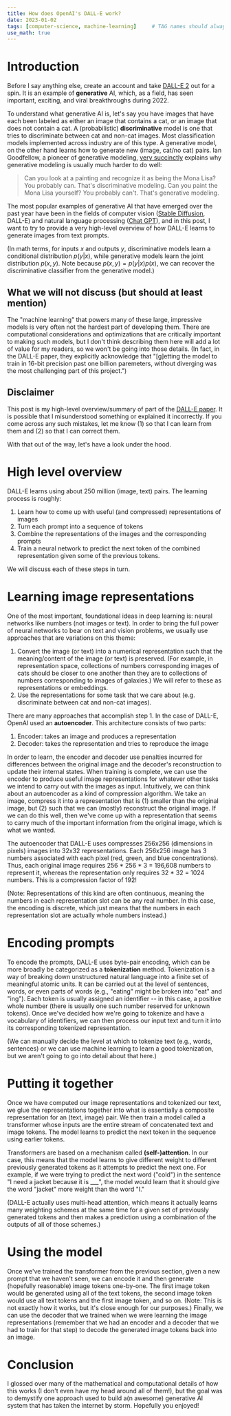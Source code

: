 ```yaml
---
title: How does OpenAI's DALL-E work?
date: 2023-01-02
tags: [computer-science, machine-learning]     # TAG names should always be lowercase
use_math: true
---
```


# Introduction
Before I say anything else, create an account and take [DALL-E 2](https://openai.com/dall-e-2/) out
for a spin. It is an example of **generative** AI, which, as a field, has seen important, exciting, and 
viral breakthroughs during 2022.

To understand what generative AI is, let's say you have images that have each been labeled
as either an image that contains a cat, or an image that does not contain a cat. A (probabilistic) 
**discriminative** model is one that tries to discriminate between cat and non-cat images. Most 
classification models implemented across industry are of this type. A generative model, on the other 
hand learns how to generate new (image, cat/no cat) pairs. Ian Goodfellow, a pioneer of generative modeling, 
[very succinctly](https://www.quora.com/Why-are-generative-models-harder-to-create-than-discriminative-models) 
explains why generative modeling is usually much harder to do well:
> Can you look at a painting and recognize it as being the Mona Lisa? You probably can. That's discriminative modeling. 
> Can you paint the Mona Lisa yourself? You probably can't. That's generative modeling.

The most popular examples of generative AI that have emerged over the past year have been in the fields of computer vision 
([Stable Diffusion](https://stablediffusionweb.com), DALL-E) and natural language processing ([Chat GPT](https://chat.openai.com)),
and in this post, I want to try to provide a very high-level overview of how DALL-E learns to generate images from
text prompts.

(In math terms, for inputs $x$ and outputs $y$, discriminative models learn a conditional 
distribution $p(y|x)$, while generative models learn the joint distribution $p(x, y)$. Note
because $p(x, y) = p(y|x)p(x)$, we can recover the discriminative classifier from the generative
model.)

## What we will not discuss (but should at least mention)
The "machine learning" that powers many of these large, impressive models is very often not the hardest part of
developing them. There are computational considerations and optimizations that are critically
important to making such models, but I don't think describing them here will add a lot of value for my readers, so we won't be
going into those details. (In fact, in the DALL-E paper, they explicitly acknowledge that "[g]etting the model to train 
in 16-bit precision past one billion paremeters, without diverging was the most challenging part of this project.")

## Disclaimer
This post is my high-level overview/summary of part of the [DALL-E paper](https://arxiv.org/pdf/2102.12092.pdf). It is possible
that I misunderstood something or explained it incorrectly. If you come across any such mistakes, let me know (1) so that I
can learn from them and (2) so that I can correct them.

With that out of the way, let's have a look under the hood.

# High level overview
DALL-E learns using about 250 million (image, text) pairs. The learning process is roughly:
1. Learn how to come up with useful (and compressed) representations of images
2. Turn each prompt into a sequence of tokens
3. Combine the representations of the images and the corresponding prompts
4. Train a neural network to predict the next token of the combined representation given
   some of the previous tokens.

We will discuss each of these steps in turn.

# Learning image representations
One of the most important, foundational ideas in deep learning is: 
neural networks like numbers (not images or text). In order to bring the full power of
neural networks to bear on text and vision problems, we usually use approaches that
are variations on this theme:
1. Convert the image (or text) into a numerical representation such that the meaning/content of the image 
   (or text) is preserved. (For example, in representation space, collections of numbers corresponding images 
   of cats should be closer to one another than they are to collections of numbers corresponding to 
   images of galaxies.) We will refer to these as representations or embeddings.
2. Use the representations for some task that we care about (e.g. discriminate between cat and non-cat images).

There are many approaches that accomplish step 1. In the case of DALL-E, OpenAI used an 
**autoencoder**. This architecture consists of two parts:
1. Encoder: takes an image and produces a representation
2. Decoder: takes the representation and tries to reproduce the image

In order to learn, the encoder and decoder use penalties incurred for differences between the original image and the
decoder's reconstruction to update their internal states. When training is complete, we can use 
the encoder to produce useful image representations for whatever other tasks we intend to carry out with the
images as input. Intuitively, we can think about an autoencoder as a kind of compression algorithm. We take an image, compress it
into a representation that is (1) smaller than the original image, but (2) such that we can (mostly) reconstruct 
the original image. If we can do this well, then we've come up with a representation that seems to carry much of the 
important information from the original image, which is what we wanted.

The autoencoder that DALL-E uses compresses 256x256 (dimensions in pixels) images into 32x32 representations. Each 256x256
image has 3 numbers associated with each pixel (red, green, and blue concentrations). Thus, each original image
requires 256 * 256 * 3 = 196,608 numbers to represent it, whereas the representation only requires 32 * 32 = 1024 numbers.
This is a compression factor of 192! 

(Note: Representations of this kind are often continuous, meaning the numbers in each representation slot can be
any real number. In this case, the encoding is discrete, which just means that the numbers in each representation slot
are actually whole numbers instead.)

# Encoding prompts
To encode the prompts, DALL-E uses byte-pair encoding, which can be more broadly be categorized as a **tokenization** method.
Tokenization is a way of breaking down unstructured natural language into a finite set of meaningful atomic units. It can be carried 
out at the level of sentences, words, or even parts of words (e.g., "eating" might be broken into "eat" and "ing"). Each token is usually assigned
an identifier -- in this case, a 
positive whole number (there is usually one such number reserved for unknown tokens).
Once we've decided how we're going to tokenize and have a vocabulary of identifiers, we can then process our
input text and turn it into its corresponding tokenized representation. 

(We can manually decide the level at which to tokenize text (e.g., words, sentences) or we can use machine learning to learn
a good tokenization, but we aren't going to go into detail about that here.)

# Putting it together
Once we have computed our image representations and tokenized our text, we glue the representations together into what is 
essentially a composite representation for an (text, image) pair. We then train a model called a transformer whose inputs are the entire 
stream of concatenated text and image tokens. The model learns to predict the next token in the sequence using earlier tokens. 

Transformers are based on a mechanism called **(self-)attention**. In our case, this means that 
the model learns to give different weight to different previously generated tokens as it attempts to predict
the next one. For example, if we were trying to predict the next word ("cold") in the sentence "I need a jacket because it is ___",
the model would learn that it should give the word "jacket" more weight than the word "I." 

(DALL-E actually uses multi-head attention, which means it actually learns many weighting schemes at the same time for a given
set of previously generated tokens and then makes a prediction using a combination of the outputs of all of those schemes.)

# Using the model
Once we've trained the transformer from the previous section, given a new prompt that we haven't seen, we can
encode it and then generate (hopefully reasonable) image tokens one-by-one. The first image
token would be generated using all of the text tokens, the second image token would use all
text tokens and the first image token, and so on. (Note: This is not exactly how it works, but it's close enough for our
purposes.) Finally, we can use the decoder that we trained when we were learning the image representations
(remember that we had an encoder and a decoder that we had to train for that step) to decode the 
generated image tokens back into an image.

# Conclusion
I glossed over many of the mathematical and computational details of how this works (I don't even have my head around all of them!), 
but the goal was to demystify one approach used to build a(n awesome) generative AI system that has taken the internet by storm.
Hopefully you enjoyed!